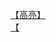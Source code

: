 [【高亮】](http://tieba.baidu.com/p/4052152449?see_lz=1&pn=)   
[【](http://tieba.baidu.com/p/4051536402?see_lz=1&pn=)   

